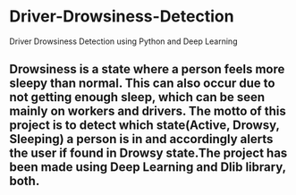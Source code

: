 # Driver-Drowsiness-Detection
Driver Drowsiness Detection using Python and Deep Learning

## Drowsiness is a state where a person feels more sleepy than normal. This can also occur due to not getting enough sleep, which can be seen mainly on workers and drivers. The motto of this project is to detect which state(Active, Drowsy, Sleeping) a person is in and accordingly alerts the user if found in Drowsy state.The project has been made using Deep Learning and Dlib library, both. 
